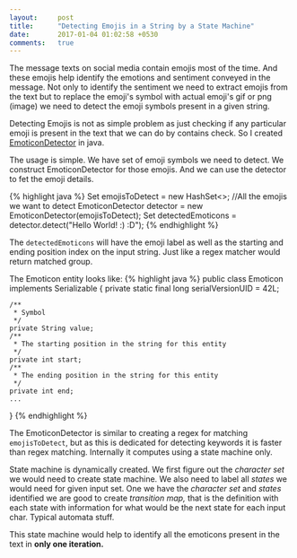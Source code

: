 ```yaml
---
layout:     post
title:      "Detecting Emojis in a String by a State Machine"
date:       2017-01-04 01:02:58 +0530
comments:   true
---
```

The message texts on social media contain emojis most of the time. And these emojis help identify the emotions and sentiment conveyed in the message. Not only to identify the sentiment we need to extract emojis from the text but to replace the emoji's symbol with actual emoji's gif or png (image) we need to detect the emoji symbols present in a given string.

Detecting Emojis is not as simple problem as just checking if any particular emoji is present in the text that we can do by contains check. So I created [EmoticonDetector][emoticon-detector] in java.

The usage is simple. We have set of emoji symbols we need to detect. We construct EmoticonDetector for those emojis. And we can use the detector to fet the emoji details.

{% highlight java %}
Set<String> emojisToDetect = new HashSet<>; //All the emojis we want to detect
EmoticonDetector detector = new EmoticonDetector(emojisToDetect);
Set<Emoticon> detectedEmoticons = detector.detect("Hello World! :) :D");
{% endhighlight %}

The `detectedEmoticons` will have the emoji label as well as the starting and ending position index on the input string. Just like a regex matcher would return matched group.

The Emoticon entity looks like:
{% highlight java %}
public class Emoticon implements Serializable {
    private static final long serialVersionUID = 42L;

    /**
     * Symbol
     */
    private String value;
    /**
     * The starting position in the string for this entity
     */
    private int start;
    /**
     * The ending position in the string for this entity
     */
    private int end;
    ...
}
{% endhighlight %}

The EmoticonDetector is similar to creating a regex for matching `emojisToDetect`, but as this is dedicated for detecting keywords it is faster than regex matching. Internally it computes using a state machine only.

State machine is dynamically created. We first figure out the _character set_ we would need to create state machine. We also need to label all _states_ we would need for given input set. One we have the _character set_ and _states_ identified we are good to create _transition map,_ that is the definition with each state with information for what would be the next state for each input char. Typical automata stuff.

This state machine would help to identify all the emoticons present in the text in **only one iteration.**

[emoticon-detector]:https://github.com/yogin16/emoticon-detect

